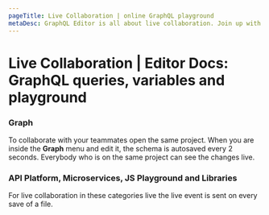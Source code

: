```yaml
---
pageTitle: Live Collaboration | online GraphQL playground
metaDesc: GraphQL Editor is all about live collaboration. Join up with your whole team and work together in our online GraphQL playground writing queries and variables.
---
```


# Live Collaboration | Editor Docs: GraphQL queries, variables and playground

### Graph

To collaborate with your teammates open the same project.  When you are inside the **Graph** menu and edit it, the schema is autosaved every 2 seconds. Everybody who is on the same project can see the changes live.

### API Platform, Microservices, JS Playground and Libraries

For live collaboration in these categories live the live event is sent on every save of a file.

